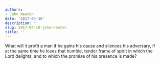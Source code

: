 ```yaml
---
authors:
- John Newton
date: '2017-04-10'
description: ''
slug: 2017-04-10-john-newton
title: ''
---
```

What will it profit a man if he gains his cause and silences his adversary, if at the same time he loses that humble, tender frame of spirit in which the Lord delights, and to which the promise of his presence is made?



